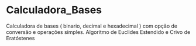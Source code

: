 # Calculadora_Bases
Calculadora de bases ( binario, decimal e hexadecimal ) com opção de conversão e operações simples.
Algoritmo de Euclides Estendido e Crivo de Eratóstenes
